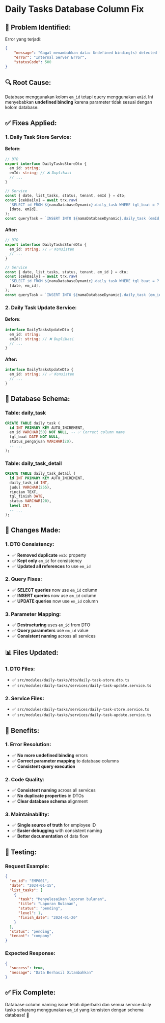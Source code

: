 # Daily Tasks Database Column Fix

## 🐛 **Problem Identified:**

Error yang terjadi:
```json
{
    "message": "Gagal menambahkan data: Undefined binding(s) detected for keys [0] when compiling RAW query: SELECT id FROM net_hrm2507.daily_task WHERE tgl_buat = ? AND emId = ?",
    "error": "Internal Server Error",
    "statusCode": 500
}
```

## 🔍 **Root Cause:**

Database menggunakan kolom `em_id` tetapi query menggunakan `emId`. Ini menyebabkan **undefined binding** karena parameter tidak sesuai dengan kolom database.

## ✅ **Fixes Applied:**

### **1. Daily Task Store Service:**

#### **Before:**
```typescript
// DTO
export interface DailyTasksStoreDto {
  em_id: string;
  emId: string; // ❌ Duplikasi
  // ...
}

// Service
const { date, list_tasks, status, tenant, emId } = dto;
const [cekDaily] = await trx.raw(
  `SELECT id FROM ${namaDatabaseDynamic}.daily_task WHERE tgl_buat = ? AND emId = ?`, // ❌ Wrong column
  [date, emId],
);
const queryTask = `INSERT INTO ${namaDatabaseDynamic}.daily_task (emId, tgl_buat, status_pengajuan) VALUES (?, ?, ?)`; // ❌ Wrong column
```

#### **After:**
```typescript
// DTO
export interface DailyTasksStoreDto {
  em_id: string; // ✅ Konsisten
  // ...
}

// Service
const { date, list_tasks, status, tenant, em_id } = dto;
const [cekDaily] = await trx.raw(
  `SELECT id FROM ${namaDatabaseDynamic}.daily_task WHERE tgl_buat = ? AND em_id = ?`, // ✅ Correct column
  [date, em_id],
);
const queryTask = `INSERT INTO ${namaDatabaseDynamic}.daily_task (em_id, tgl_buat, status_pengajuan) VALUES (?, ?, ?)`; // ✅ Correct column
```

### **2. Daily Task Update Service:**

#### **Before:**
```typescript
interface DailyTasksUpdateDto {
  em_id: string;
  emId?: string; // ❌ Duplikasi
  // ...
}
```

#### **After:**
```typescript
interface DailyTasksUpdateDto {
  em_id: string; // ✅ Konsisten
  // ...
}
```

## 🎯 **Database Schema:**

### **Table: daily_task**
```sql
CREATE TABLE daily_task (
  id INT PRIMARY KEY AUTO_INCREMENT,
  em_id VARCHAR(50) NOT NULL, -- ✅ Correct column name
  tgl_buat DATE NOT NULL,
  status_pengajuan VARCHAR(20),
  -- ...
);
```

### **Table: daily_task_detail**
```sql
CREATE TABLE daily_task_detail (
  id INT PRIMARY KEY AUTO_INCREMENT,
  daily_task_id INT,
  judul VARCHAR(255),
  rincian TEXT,
  tgl_finish DATE,
  status VARCHAR(20),
  level INT,
  -- ...
);
```

## 🔧 **Changes Made:**

### **1. DTO Consistency:**
- ✅ **Removed duplicate** `emId` property
- ✅ **Kept only** `em_id` for consistency
- ✅ **Updated all references** to use `em_id`

### **2. Query Fixes:**
- ✅ **SELECT queries** now use `em_id` column
- ✅ **INSERT queries** now use `em_id` column
- ✅ **UPDATE queries** now use `em_id` column

### **3. Parameter Mapping:**
- ✅ **Destructuring** uses `em_id` from DTO
- ✅ **Query parameters** use `em_id` value
- ✅ **Consistent naming** across all services

## 📊 **Files Updated:**

### **1. DTO Files:**
- ✅ `src/modules/daily-tasks/dto/daily-task-store.dto.ts`
- ✅ `src/modules/daily-tasks/services/daily-task-update.service.ts`

### **2. Service Files:**
- ✅ `src/modules/daily-tasks/services/daily-task-store.service.ts`
- ✅ `src/modules/daily-tasks/services/daily-task-update.service.ts`

## 🚀 **Benefits:**

### **1. Error Resolution:**
- ✅ **No more undefined binding** errors
- ✅ **Correct parameter mapping** to database columns
- ✅ **Consistent query execution**

### **2. Code Quality:**
- ✅ **Consistent naming** across all services
- ✅ **No duplicate properties** in DTOs
- ✅ **Clear database schema** alignment

### **3. Maintainability:**
- ✅ **Single source of truth** for employee ID
- ✅ **Easier debugging** with consistent naming
- ✅ **Better documentation** of data flow

## 🧪 **Testing:**

### **Request Example:**
```json
{
  "em_id": "EMP001",
  "date": "2024-01-15",
  "list_tasks": [
    {
      "task": "Menyelesaikan laporan bulanan",
      "title": "Laporan Bulanan",
      "status": "pending",
      "level": 1,
      "finish_date": "2024-01-20"
    }
  ],
  "status": "pending",
  "tenant": "company"
}
```

### **Expected Response:**
```json
{
  "success": true,
  "message": "Data Berhasil Ditambahkan"
}
```

## ✅ **Fix Complete:**

Database column naming issue telah diperbaiki dan semua service daily tasks sekarang menggunakan `em_id` yang konsisten dengan schema database! 🎉 